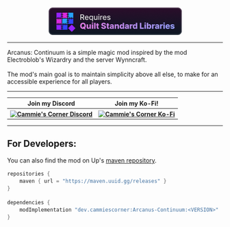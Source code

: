 <p align="center">
    <a href="https://modrinth.com/mod/qsl"><img src="https://raw.githubusercontent.com/intergrav/devins-badges/v3/assets/cozy/requires/quilt-standard-libraries_64h.png" width="311" height="64" title="Quilt Standard Libraries" alt="Quilt Standard Libraries"></a>
</p>

---

Arcanus: Continuum is a simple magic mod inspired by the mod Electroblob's Wizardry and the server Wynncraft.
<br><br>
The mod's main goal is to maintain simplicity above all else, to make for an accessible experience for all players.

---

<table align="center">
    <tr>
        <th><b>Join my Discord</b></th>
        <th><b>Join my Ko-Fi!</b></th>
    </tr>
    <tr>
        <th><a href="https://discord.gg/f5dFYWX"><img src="https://cammiescorner.dev/images/extras/discord.png" width="150" height="150" title="Cammie's Corner Discord" alt="Cammie's Corner Discord"></a></th>
        <th><a href="https://www.ko-fi.com/camellias_"><img src="https://cammiescorner.dev/images/extras/kofi.png" width="150" height="150" title="Cammie's Corner Ko-Fi" alt="Cammie's Corner Ko-Fi"></a></th>
    </tr>
</table>


---

## For Developers:

You can also find the mod on Up's [maven repository](https://maven.uuid.gg/#/releases).

```gradle
repositories {
	maven { url = "https://maven.uuid.gg/releases" }
}

dependencies {
	modImplementation "dev.cammiescorner:Arcanus-Continuum:<VERSION>"
}
```

